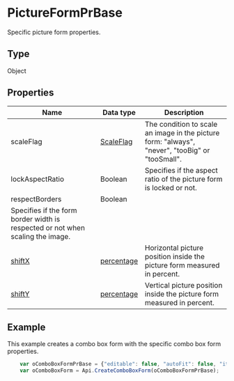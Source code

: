 # PictureFormPrBase

Specific picture form properties.

## Type

Object

## Properties

| **Name**  | **Data type** | **Description** |
| ------------- | ------------- | ------------- |
| scaleFlag | [ScaleFlag](./ScaleFlag.md) | The condition to scale an image in the picture form: "always", "never", "tooBig" or "tooSmall". |
| lockAspectRatio | Boolean | Specifies if the aspect ratio of the picture form is locked or not. |
| respectBorders | Boolean | 	
Specifies if the form border width is respected or not when scaling the image. |
| [shiftX](../Word/ApiPictureForm/Properties/shiftX.md) | [percentage](./percentage.md) | Horizontal picture position inside the picture form measured in percent. |
| [shiftY](../Word/ApiPictureForm/Properties/shiftY.md) | [percentage](./percentage.md) | Vertical picture position inside the picture form measured in percent. |

## Example

This example creates a combo box form with the specific combo box form properties.

```javascript
	var oComboBoxFormPrBase = {"editable": false, "autoFit": false, "items": ["Latvia", "USA", "UK"]};
	var oComboBoxForm = Api.CreateComboBoxForm(oComboBoxFormPrBase);
```